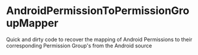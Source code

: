 AndroidPermissionToPermissionGroupMapper
========================================

Quick and dirty code to recover the mapping of Android Permissions to their corresponding Permission Group's from the Android source
